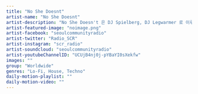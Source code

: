 ```yaml
---
title: "No She Doesnt"	
artist-name: "No She Doesnt"	
artist-description: "No She Doesn't 은 DJ Spielberg, DJ Legwarmer 로 이루어져있는 크루다. 리스본에서 하우스 음악의 새로운 흐름을 만들고 있는 둘은 동명의 레이블 운영뿐만 아니라 열린 마음으로 새로운 가치들, 평등, 자유 그리고 재미를 우선적으로 추구하고 받아들이는 Movement 로 최근 트렌디한 하우스 음악들을 공개하면서 누구보다도 바쁘게 활동하고 있다."	
artist-featured-image: "noimage.png"	
artist-facebook: "seoulcommunityradio"	
artist-twitter: "Radio_SCR"	
artist-instagram: "scr_radio"	
artist-soundcloud: "seoulcommunityradio"	
artist-youtubeChannelID: "UCUjB4nj0j-pYBaYI0sXekfw"	
images: ""	
group: "Worldwide"	
genres: "Lo-Fi, House, Techno"	
daily-motion-playlist: ""	
daily-motion-video: ""		
---
```


